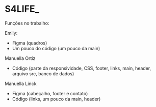 # S4LIFE_
Funções no trabalho:

Emily:
 - Figma (quadros)
 - Um pouco do código (um pouco da main)

Manuella Ortiz
 - Código (parte da responsividade, CSS, footer, links, main, header, arquivo src, banco de dados)

Manuella Linck
 - Figma (cabeçalho, footer e contato)
 - Código (links, um pouco da main, header)
